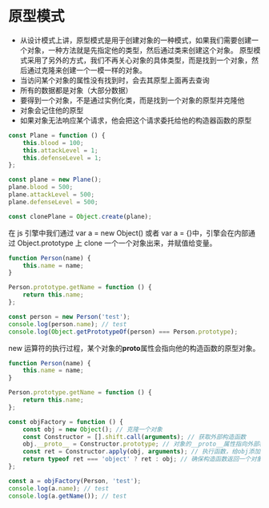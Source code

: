 # 原型模式

-   从设计模式上讲，原型模式是用于创建对象的一种模式，如果我们需要创建一个对象，一种方法就是先指定他的类型，然后通过类来创建这个对象。
    原型模式采用了另外的方式，我们不再关心对象的具体类型，而是找到一个对象，然后通过克隆来创建一个一模一样的对象。
-   当访问某个对象的属性没有找到时，会去其原型上面再去查询
-   所有的数据都是对象（大部分数据）
-   要得到一个对象，不是通过实例化类，而是找到一个对象的原型并克隆他
-   对象会记住他的原型
-   如果对象无法响应某个请求，他会把这个请求委托给他的构造器函数的原型

```javascript
const Plane = function () {
    this.blood = 100;
    this.attackLevel = 1;
    this.defenseLevel = 1;
};

const plane = new Plane();
plane.blood = 500;
plane.attackLevel = 500;
plane.defenseLevel = 500;

const clonePlane = Object.create(plane);
```

在 js 引擎中我们通过 var a = new Object() 或者 var a = {}中，引擎会在内部通过 Object.prototype 上 clone 一个一个对象出来，并赋值给变量。

```javascript
function Person(name) {
    this.name = name;
}

Person.prototype.getName = function () {
    return this.name;
};

const person = new Person('test');
console.log(person.name); // test
console.log(Object.getPrototypeOf(person) === Person.prototype);
```

new 运算符的执行过程，某个对象的**proto**属性会指向他的构造函数的原型对象。

```javascript
function Person(name) {
    this.name = name;
}

Person.prototype.getName = function () {
    return this.name;
};

const objFactory = function () {
    const obj = new Object(); // 克隆一个对象
    const Constructor = [].shift.call(arguments); // 获取外部构造函数
    obj.__proto__ = Constructor.prototype; // 对象的__proto__属性指向外部构造函数的原型
    const ret = Constructor.apply(obj, arguments); // 执行函数，给obj添加属性
    return typeof ret === 'object' ? ret : obj; // 确保构造函数返回一个对象。
};

const a = objFactory(Person, 'test');
console.log(a.name); // test
console.log(a.getName()); // test
```
